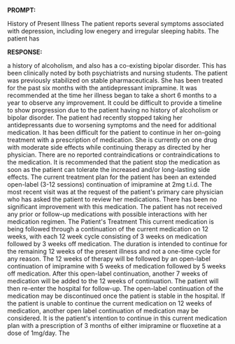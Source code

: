 **PROMPT:**

History of Present Illness The patient reports several symptoms associated with depression, including low enegery and irregular sleeping habits. The patient has

**RESPONSE:**

  a history of alcoholism, and also has a co-existing bipolar disorder. This has been clinically noted by both psychiatrists and nursing students. The patient was previously stabilized on stable pharmaceuticals. She has been treated for the past six months with the antidepressant imipramine. It was recommended at the time her illness began to take a short 6 months to a year to observe any improvement. It could be difficult to provide a timeline to show progression due to the patient having no history of alcoholism or bipolar disorder. The patient had recently stopped taking her antidepressants due to worsening symptoms and the need for additional medication. It has been difficult for the patient to continue in her on-going treatment with a prescription of medication. She is currently on one drug with moderate side effects while continuing therapy as directed by her physician. There are no reported contraindications or contraindications to the medication. It is recommended that the patient stop the medication as soon as the patient can tolerate the increased and/or long-lasting side effects. The current treatment plan for the patient has been an extended open-label (3-12 sessions) continuation of imipramine at 2mg t.i.d. The most recent visit was at the request of the patient's primary care physician who has asked the patient to review her medications. There has been no significant improvement with this medication. The patient has not received any prior or follow-up medications with possible interactions with her medication regimen. The Patient's Treatment This current medication is being followed through a continuation of the current medication on 12 weeks, with each 12 week cycle consisting of 3 weeks on medication followed by 3 weeks off medication. The duration is intended to continue for the remaining 12 weeks of the present illness and not a one-time cycle for any reason. The 12 weeks of therapy will be followed by an open-label continuation of imipramine with 5 weeks of medication followed by 5 weeks off medication. After this open-label continuation, another 7 weeks of medication will be added to the 12 weeks of continuation. The patient will then re-enter the hospital for follow-up. The open-label continuation of the medication may be discontinued once the patient is stable in the hospital. If the patient is unable to continue the current medication on 12 weeks of medication, another open label continuation of medication may be considered. It is the patient's intention to continue in this current medication plan with a prescription of 3 months of either imipramine or fluoxetine at a dose of 1mg/day. The